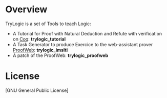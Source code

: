# Overview

TryLogic is a set of Tools to teach Logic:

* A Tutorial for Proof with Natural Deduction and Refute with verification on [Coq](http://coq.inria.fr/): **trylogic_tutorial**
* A Task Generator to produce Exercice to the web-assistant prover [ProofWeb](http://prover.cs.ru.nl/): **trylogic_imslti**
* A patch of the ProofWeb: **trylogic_proofweb**
	

# License

[GNU General Public License]
